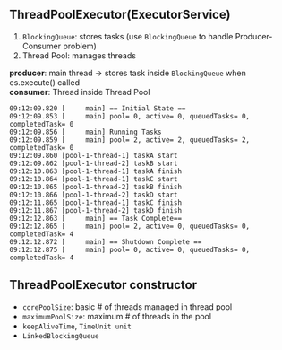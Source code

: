 ## ThreadPoolExecutor(ExecutorService)
1. `BlockingQueue`: stores tasks (use `BlockingQueue` to handle Producer-Consumer problem)
2. Thread Pool: manages threads

**producer**: main thread -> stores task inside `BlockingQueue` when es.execute() called  
**consumer**: Thread inside Thread Pool


```
09:12:09.820 [     main] == Initial State ==  
09:12:09.853 [     main] pool= 0, active= 0, queuedTasks= 0, completedTask= 0  
09:12:09.856 [     main] Running Tasks  
09:12:09.859 [     main] pool= 2, active= 2, queuedTasks= 2, completedTask= 0  
09:12:09.860 [pool-1-thread-1] taskA start  
09:12:09.862 [pool-1-thread-2] taskB start  
09:12:10.863 [pool-1-thread-1] taskA finish  
09:12:10.864 [pool-1-thread-1] taskC start  
09:12:10.865 [pool-1-thread-2] taskB finish  
09:12:10.866 [pool-1-thread-2] taskD start  
09:12:11.865 [pool-1-thread-1] taskC finish   
09:12:11.867 [pool-1-thread-2] taskD finish  
09:12:12.863 [     main] == Task Complete==   
09:12:12.865 [     main] pool= 2, active= 0, queuedTasks= 0, completedTask= 4  
09:12:12.872 [     main] == Shutdown Complete ==  
09:12:12.875 [     main] pool= 0, active= 0, queuedTasks= 0, completedTask= 4  
```

## ThreadPoolExecutor constructor
- `corePoolSize`: basic # of threads managed in thread pool
- `maximumPoolSize`: maximum # of threads in the pool
- `keepAliveTime`, `TimeUnit unit`
- `LinkedBlockingQueue`
